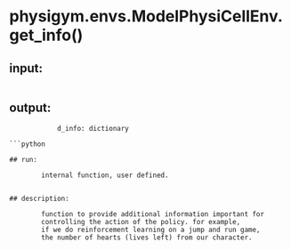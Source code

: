 # physigym.envs.ModelPhysiCellEnv.get_info()


## input:
```

```

## output:
```
            d_info: dictionary

```python

## run:
```
            internal function, user defined.

```

## description:
```
            function to provide additional information important for
            controlling the action of the policy. for example,
            if we do reinforcement learning on a jump and run game,
            the number of hearts (lives left) from our character.
        
```